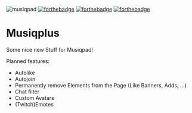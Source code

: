 ![musiqpad](https://i.imgur.com/fkiOUOM.png)
[![forthebadge](http://forthebadge.com/images/badges/built-with-love.svg)](http://forthebadge.com)
[![forthebadge](http://forthebadge.com/images/badges/compatibility-club-penguin.svg)](http://forthebadge.com)
[![forthebadge](http://forthebadge.com/images/badges/uses-badges.svg)](http://forthebadge.com)
# Musiqplus
Some nice new Stuff for Musiqpad!

Planned features:

- Autolike
- Autojoin
- Permanently remove Elements from the Page (Like Banners, Adds, ...)
- Chat filter
- Custom Avatars
- (Twitch)Emotes
